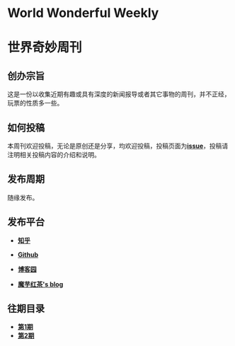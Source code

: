 # World Wonderful Weekly

# 世界奇妙周刊

## 创办宗旨

这是一份以收集近期有趣或具有深度的新闻报导或者其它事物的周刊，并不正经，玩票的性质多一些。

## 如何投稿

本周刊欢迎投稿，无论是原创还是分享，均欢迎投稿，投稿页面为[**issue**](https://github.com/icexmoon/weekly/issues)，投稿请注明相关投稿内容的介绍和说明。

## 发布周期

随缘发布。

## 发布平台

- [**知乎**](https://www.zhihu.com/column/c_1366048383807909888)

- [**Github**](https://github.com/icexmoon/weekly)
- [**博客园**](https://www.cnblogs.com/Moon-Face/)
- [**魔芋红茶's blog**](https://blog.icexmoon.xyz/archives/category/zhuanlan/%e4%b8%96%e7%95%8c%e5%a5%87%e5%a6%99%e5%91%a8%e5%88%8a)

## 往期目录

- [**第1期**](https://github.com/icexmoon/weekly/blob/main/documents/%E4%B8%96%E7%95%8C%E5%A5%87%E5%A6%99%E5%91%A8%E5%88%8A%20%E7%AC%AC1%E6%9C%9F_image.md)
- [**第2期**](https://github.com/icexmoon/weekly/blob/main/documents/%E4%B8%96%E7%95%8C%E5%A5%87%E5%A6%99%E5%91%A8%E5%88%8A%20%E7%AC%AC2%E6%9C%9F.md)

